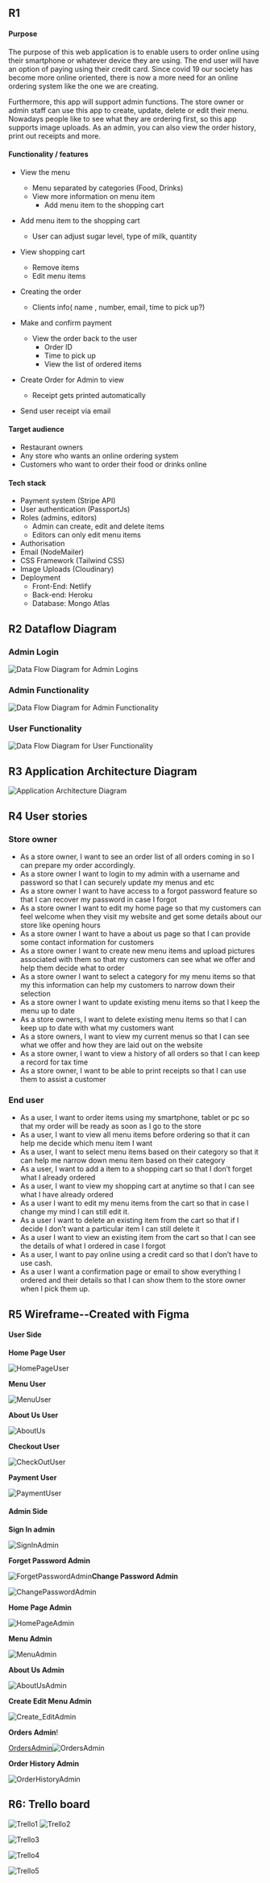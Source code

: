 

## R1

#### Purpose
The purpose of this web application is to enable users to order online using their smartphone or whatever device they are using. The end user will have an option of paying using their credit card. Since covid 19 our society has become more online oriented, there is now a more need for an online ordering system like the one we are creating.

Furthermore, this app will support admin functions. The store owner or admin staff can use this app to create, update, delete or edit their menu. Nowadays people like to see what they are ordering first, so this app supports image uploads. As an admin, you can also view the order history, print out receipts and more. 

#### Functionality / features
- View the menu
    - Menu separated by categories (Food, Drinks)
    - View more information on menu item
        - Add menu item to the shopping cart
- Add menu item to the shopping cart
    - User can adjust sugar level, type of milk, quantity


- View shopping cart
    -   Remove items
    -   Edit menu items
- Creating the order
    - Clients info( name , number, email, time to pick up?)
- Make and confirm payment
    - View the order back to the user
        - Order ID
        - Time to pick up
        - View the list of ordered items
- Create Order for Admin to view
    - Receipt gets printed automatically
- Send user receipt via email

#### Target audience
- Restaurant owners
- Any store who wants an online ordering system
- Customers who want to order their food or drinks online 

#### Tech stack
- Payment system (Stripe API)
- User authentication (PassportJs)
- Roles (admins, editors)
    - Admin can create, edit and delete items
    - Editors can only edit menu items
- Authorisation 
- Email (NodeMailer)
- CSS Framework (Tailwind CSS)
- Image Uploads (Cloudinary)
- Deployment
    - Front-End: Netlify
    - Back-end: Heroku
    - Database: Mongo Atlas

## R2 Dataflow Diagram

### Admin Login
![Data Flow Diagram for Admin Logins](/src/DataFlow_Login.jpg)

### Admin Functionality
![Data Flow Diagram for Admin Functionality](/src/DataFlow_Admin.jpg)

### User Functionality
![Data Flow Diagram for User Functionality](/src/DataFlow_User.jpg)

## R3 Application Architecture Diagram

![Application Architecture Diagram](/src/Application-Architecture-Diagram.jpg)


## R4 User stories
### Store owner
- As a store owner, I want to see an order list of all orders coming in so I can prepare my order accordingly.
- As a store owner I want to login to my admin with a username and password so that I can securely update my menus and etc
- As a store owner I want to have access to a forgot password feature so that I can recover my password in case I forgot
- As a store owner I want to edit my home page so that my customers can feel welcome when they visit my website and get some details about our store like opening hours
- As a store owner I want to have a about us page so that I can provide some contact information for customers
- As a store owner I want to create new menu items and upload pictures associated with them so that my customers can see what we offer and help them decide what to order
- As a store owner I want to select a category for my menu items so that my this information can help my customers to narrow down their selection
- As a store owner I want to update existing menu items so that I keep the menu up to date
- As a store owners, I want to delete existing menu items so that I can keep up to date with what my customers want
- As a store owners, I want to view my current menus so that I can see what we offer and how they are laid out on the website
- As a store owner, I want to view a history of all orders so that I can keep a record for tax time
- As a store owner, I want to be able to print receipts so that I can use them to assist a customer


### End user
- As a user, I want to order items using my smartphone, tablet or pc so that my order will be ready as soon as I go to the store
- As a user, I want to view all menu items before ordering so that it can help me decide which menu item I want
- As a user, I want to select menu items based on their category so that it can help me narrow down menu item based on their category
- As a user, I want to add a item to a shopping cart so that I don’t forget what I already ordered
- As a user, I want to view my shopping cart at anytime so that I can see what I have already ordered
- As a user I want to edit my menu items from the cart so that in case I change my mind I can still edit it.
- As a user I want to delete an existing item from the cart so that if I decide I don’t want a particular item I can still delete it
- As a user I want to view an existing item from the cart so that I can see the details of what I ordered in case I forgot
- As a user, I want to pay online using a credit card so that I don’t have to use cash.
- As a user I want a confirmation page or email to show everything I ordered and their details so that I can show them to the store owner when I pick them up.

## R5 Wireframe--Created with Figma

#### User Side

**Home Page User**

![HomePageUser](/Users/leslie/Desktop/Coder-Assignment/term_3/CoderCafe/part-a/src/HomePageUser.png)

**Menu User**

![MenuUser](/Users/leslie/Desktop/Coder-Assignment/term_3/CoderCafe/part-a/src/MenuUser.png)

**About Us User**

![AboutUs](/Users/leslie/Desktop/Coder-Assignment/term_3/CoderCafe/part-a/src/AboutUs.png)

**Checkout User**

![CheckOutUser](/Users/leslie/Desktop/Coder-Assignment/term_3/CoderCafe/part-a/src/CheckOutUser.png)

**Payment User**

![PaymentUser](/Users/leslie/Desktop/Coder-Assignment/term_3/CoderCafe/part-a/src/PaymentUser.png)

#### Admin Side

**Sign In admin**

![SignInAdmin](/Users/leslie/Desktop/Coder-Assignment/term_3/CoderCafe/part-a/src/SignInAdmin.png)

**Forget Password Admin**

![ForgetPasswordAdmin](/Users/leslie/Desktop/Coder-Assignment/term_3/CoderCafe/part-a/src/ForgetPasswordAdmin.png)**Change Password Admin**

![ChangePasswordAdmin](/Users/leslie/Desktop/Coder-Assignment/term_3/CoderCafe/part-a/src/ChangePasswordAdmin.png)

**Home Page Admin**

![HomePageAdmin](/Users/leslie/Desktop/Coder-Assignment/term_3/CoderCafe/part-a/src/HomePageAdmin.png)

**Menu Admin**

![MenuAdmin](/Users/leslie/Desktop/Coder-Assignment/term_3/CoderCafe/part-a/src/MenuAdmin.png)

**About Us Admin**

![AboutUsAdmin](/Users/leslie/Desktop/Coder-Assignment/term_3/CoderCafe/part-a/src/AboutUsAdmin.png)

**Create Edit Menu Admin**

![Create_EditAdmin](/Users/leslie/Desktop/Coder-Assignment/term_3/CoderCafe/part-a/src/Create_EditAdmin.png)

**Orders Admin**!

[OrdersAdmin](/Users/leslie/Desktop/Coder-Assignment/term_3/CoderCafe/part-a/src/OrdersAdmin.png)![OrdersAdmin](/Users/leslie/Desktop/Coder-Assignment/term_3/CoderCafe/part-a/src/OrdersAdmin.png)

**Order History Admin**

![OrderHistoryAdmin](/Users/leslie/Desktop/Coder-Assignment/term_3/CoderCafe/part-a/src/OrderHistoryAdmin.png)



## R6: Trello board

![Trello1](/Users/leslie/Desktop/Coder-Assignment/term_3/CoderCafe/part-a/src/Trello1.png)
![Trello2](/Users/leslie/Desktop/Coder-Assignment/term_3/CoderCafe/part-a/src/Trello2.png)

![Trello3](/Users/leslie/Desktop/Coder-Assignment/term_3/CoderCafe/part-a/src/Trello3.png)

![Trello4](/Users/leslie/Desktop/Coder-Assignment/term_3/CoderCafe/part-a/src/Trello4.png)

![Trello5](/Users/leslie/Desktop/Coder-Assignment/term_3/CoderCafe/part-a/src/Trello5.png)
